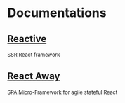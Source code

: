 # Documentations

## [Reactive](./reactive/)
<sup>SSR React framework</sup>

## [React Away](./react-away/)
<sup>SPA Micro-Framework for agile stateful React</sup>